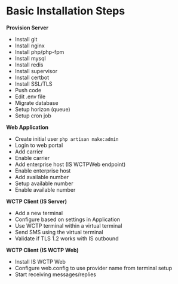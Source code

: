 # Basic Installation Steps

**Provision Server**

- Install git
- Install nginx
- Install php/php-fpm
- Install mysql
- Install redis
- Install supervisor
- Install certbot
- Install SSL/TLS
- Push code
- Edit .env file
- Migrate database
- Setup horizon (queue)
- Setup cron job

**Web Application**

- Create initial user `php artisan make:admin`
- Login to web portal
- Add carrier
- Enable carrier
- Add enterprise host (IS WCTPWeb endpoint)
- Enable enterprise host
- Add available number
- Setup available number
- Enable available number

**WCTP Client (IS Server)**

- Add a new terminal
- Configure based on settings in Application
- Use WCTP terminal within a virtual terminal
- Send SMS using the virtual terminal
- Validate if TLS 1.2 works with IS outbound

**WCTP Client (IS WCTP Web)**

- Install IS WCTP Web
- Configure web.config to use provider name from terminal setup
- Start receiving messages/replies
